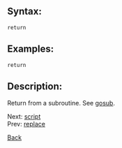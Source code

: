 ## Syntax:
`return`
## Examples:
`return`

## Description:
Return from a subroutine. See [gosub](gosub.md).

Next: [script](script.md)  
Prev: [replace](replace.md)

[Back](../README.md)
